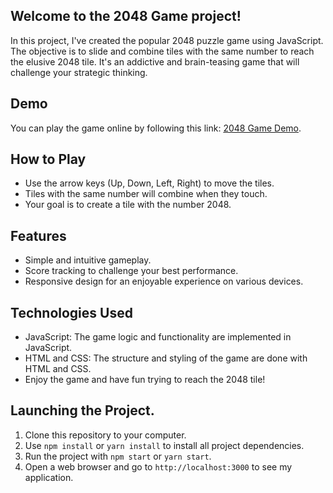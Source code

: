 ## Welcome to the 2048 Game project! 
In this project, I've created the popular 2048 puzzle game using JavaScript. The objective is to slide and combine tiles with the same number to reach the elusive 2048 tile. It's an addictive and brain-teasing game that will challenge your strategic thinking.

## Demo
You can play the game online by following this link: [2048 Game Demo](https://andriiyelieva.github.io/2048/).

## How to Play
- Use the arrow keys (Up, Down, Left, Right) to move the tiles.
- Tiles with the same number will combine when they touch.
- Your goal is to create a tile with the number 2048.

## Features
- Simple and intuitive gameplay.
- Score tracking to challenge your best performance.
- Responsive design for an enjoyable experience on various devices.

## Technologies Used
- JavaScript: The game logic and functionality are implemented in JavaScript.
- HTML and CSS: The structure and styling of the game are done with HTML and CSS.
- Enjoy the game and have fun trying to reach the 2048 tile!

## Launching the Project.

1. Clone this repository to your computer.
2. Use `npm install` or `yarn install` to install all project dependencies.
3. Run the project with `npm start` or `yarn start`.
4. Open a web browser and go to `http://localhost:3000` to see my application.